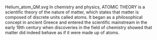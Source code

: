 Helium_atom_QM.svg In chemistry and physics, ATOMIC THEORY is a scientific theory of the nature of matter, which states that matter is composed of discrete units called atoms. It began as a philosophical concept in ancient Greece and entered the scientific mainstream in the early 19th century when discoveries in the field of chemistry showed that matter did indeed behave as if it were made up of atoms.
